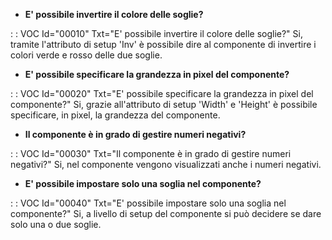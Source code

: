 - **E' possibile invertire il colore delle soglie?**

 :  : VOC Id="00010" Txt="E' possibile invertire il colore delle soglie?"
Si, tramite l'attributo di setup 'Inv' è possibile dire al componente di invertire i colori verde e rosso delle due soglie.

- **E' possibile specificare la grandezza in pixel del componente?**

 :  : VOC Id="00020" Txt="E' possibile specificare la grandezza in pixel del componente?"
Si, grazie all'attributo di setup 'Width' e 'Height' è possibile specificare, in pixel, la grandezza del componente.

- **Il componente è in grado di gestire numeri negativi?**

 :  : VOC Id="00030" Txt="Il componente è in grado di gestire numeri negativi?"
Si, nel componente vengono visualizzati anche i numeri negativi.

- **E' possibile impostare solo una soglia nel componente?**

 :  : VOC Id="00040" Txt="E' possibile impostare solo una soglia nel componente?"
Si, a livello di setup del componente si può decidere se dare solo una o due soglie.

